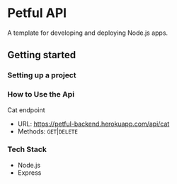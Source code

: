 # Petful API

A template for developing and deploying Node.js apps.

## Getting started

### Setting up a project

### How to Use the Api

Cat endpoint
- URL: https://petful-backend.herokuapp.com/api/cat
- Methods: `GET`|`DELETE`


### Tech Stack
- Node.js
- Express